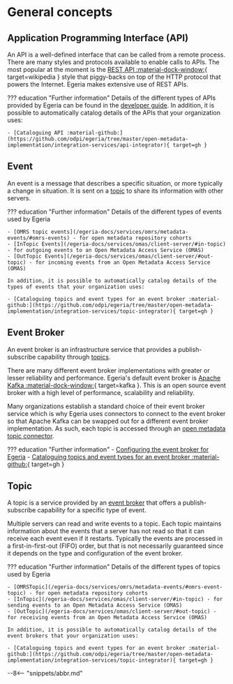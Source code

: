 <!-- SPDX-License-Identifier: CC-BY-4.0 -->
<!-- Copyright Contributors to the Egeria project. -->

# General concepts

## Application Programming Interface (API)

An API is a well-defined interface that can be called from a remote process.
There are many styles and protocols available to enable calls to APIs. The most popular at the moment is
the [REST API :material-dock-window:](https://en.wikipedia.org/wiki/Representational_state_transfer){ target=wikipedia }
style that piggy-backs on top of the HTTP protocol that powers the Internet. Egeria makes extensive use of REST APIs.

??? education "Further information"
    Details of the different types of APIs provided by Egeria can be found in the [developer guide](/egeria-docs/guides/developer/guide).
    In addition, it is possible to automatically catalog details of the APIs that your organization uses:
    
    - [Cataloguing API :material-github:](https://github.com/odpi/egeria/tree/master/open-metadata-implementation/integration-services/api-integrator){ target=gh }

## Event

An event is a message that describes a specific situation, or more typically a change in situation.
It is sent on a [topic](#topic) to share its information with other servers.

??? education "Further information"
    Details of the different types of events used by Egeria

    - [OMRS topic events](/egeria-docs/services/omrs/metadata-events/#omrs-events) - for open metadata repository cohorts
    - [InTopic Events](/egeria-docs/services/omas/client-server/#in-topic) - for outgoing events to an Open Metadata Access Service (OMAS)
    - [OutTopic Events](/egeria-docs/services/omas/client-server/#out-topic) - for incoming events from an Open Metadata Access Service (OMAS)

    In addition, it is possible to automatically catalog details of the types of events that your organization uses:
    
    - [Cataloguing topics and event types for an event broker :material-github:](https://github.com/odpi/egeria/tree/master/open-metadata-implementation/integration-services/topic-integrator){ target=gh }

## Event Broker

An event broker is an infrastructure service that provides a publish-subscribe capability
through [topics](#topic).

There are many different event broker implementations with greater or
lesser reliability and performance.
Egeria's default event broker is [Apache Kafka :material-dock-window:](https://kafka.apache.org/){ target=kafka }.
This is an open source event broker with a high level of performance, scalability and reliability.

Many organizations establish a standard choice of their event
broker service which is why Egeria uses connectors to connect to the event broker so that Apache Kafka can be swapped out
for a different event broker implementation.
As such, each topic is accessed through an
[open metadata topic connector](/egeria-docs/connectors/runtime/#open-metadata-topic-connectors).

??? education "Further information"
    - [Configuring the event broker for Egeria](/egeria-docs/concepts/event-bus.md)
    - [Cataloguing topics and event types for an event broker :material-github:](https://github.com/odpi/egeria/tree/master/open-metadata-implementation/integration-services/topic-integrator){ target=gh }

## Topic

A topic is a service provided by an [event broker](#event-broker) that offers
a publish-subscribe capability for a specific type of event.

Multiple servers can read and write events to a topic.
Each topic maintains information about the events that a server has not read so that
it can receive each event even if it restarts.
Typically the events are processed in a first-in-first-out (FIFO)
order, but that is not necessarily guaranteed since it depends on the type and configuration of the event broker.

??? education "Further information"
    Details of the different types of topics used by Egeria

    - [OMRSTopic](/egeria-docs/services/omrs/metadata-events/#omrs-event-topic) - for open metadata repository cohorts
    - [InTopic](/egeria-docs/services/omas/client-server/#in-topic) - for sending events to an Open Metadata Access Service (OMAS)
    - [OutTopic](/egeria-docs/services/omas/client-server/#out-topic) - for receiving events from an Open Metadata Access Service (OMAS)

    In addition, it is possible to automatically catalog details of the event brokers that your organization uses:
    
    - [Cataloguing topics and event types for an event broker :material-github:](https://github.com/odpi/egeria/tree/master/open-metadata-implementation/integration-services/topic-integrator){ target=gh }

--8<-- "snippets/abbr.md"
